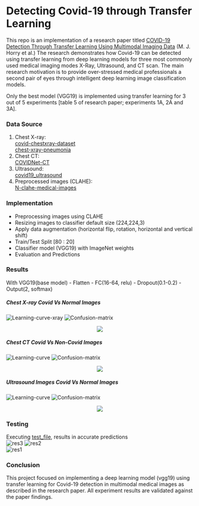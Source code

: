 # Detecting Covid-19 through Transfer Learning

This repo is an implementation of a research paper titled [COVID-19 Detection Through Transfer Learning Using Multimodal Imaging Data](https://ieeexplore.ieee.org/abstract/document/9167243) (M. J. Horry et al.) The research demonstrates how Covid-19 can be detected using transfer learning from deep learning models for three most commonly used medical imaging modes X-Ray, Ultrasound, and CT scan. The main research motivation is to provide over-stressed medical professionals a second pair of eyes through intelligent deep learning image classification models.

Only the best model (VGG19) is implemented using transfer learning for 3 out of 5 experiments [table 5 of research paper; experiments 1A, 2A and 3A].

### Data Source
1. Chest X-ray:  
[covid-chestxray-dataset](https://github.com/ieee8023/covid-chestxray-dataset)  
[chest-xray-pneumonia](https://www.kaggle.com/paultimothymooney/chest-xray-pneumonia)  
2. Chest CT:  
[COVIDNet-CT](https://github.com/haydengunraj/COVIDNet-CT)  
3. Ultrasound:  
[covid19_ultrasound](https://github.com/jannisborn/covid19_ultrasound)  
4. Preprocessed images (CLAHE):  
[N-clahe-medical-images](https://github.com/mhorry/N-CLAHE-MEDICAL-IMAGES)  

### Implementation
- Preprocessing images using CLAHE  
- Resizing images to classifier default size (224,224,3)  
- Apply data augmentation (horizontal flip, rotation, horizontal and vertical shift)  
- Train/Test Split [80 : 20]  
- Classifier model (VGG19) with ImageNet weights  
- Evaluation and Predictions  

### Results
With VGG19(base model) - Flatten - FC(16-64, relu) - Dropout(0.1-0.2) - Output(2, softmax)  

##### Chest X-ray Covid Vs Normal Images  
![Learning-curve-xray](readme_resources/chest_xray.png) ![Confusion-matrix](readme_resources/confusion_chestxray.png)  
<p align="center">
  <img src="readme_resources/chestxray_report.png" />
</p>
  
##### Chest CT Covid Vs Non-Covid Images  
![Learning-curve](readme_resources/chest_ct.png) ![Confusion-matrix](readme_resources/confusion_CT.png)    
<p align="center">
  <img src="readme_resources/CT_report.png" />
</p>
  
##### Ultrasound Images Covid Vs Normal Images  
![Learning-curve](readme_resources/ultrasound.png) ![Confusion-matrix](readme_resources/confusion_ultrasound.png)    
<p align="center">
  <img src="readme_resources/ultrasound_report.png" />
</p>
  
### Testing
Executing [test_file](src/test.py), results in accurate predictions  
![res3](readme_resources/Ultrasound_result.png) ![res2](readme_resources/CT_result.png)  
![res1](readme_resources/xray_result.png)

### Conclusion
This project focused on implementing a deep learning model (vgg19) using transfer learning for Covid-19 detection in multimodal medical images as described in the research paper. All experiment results are validated against the paper findings.
